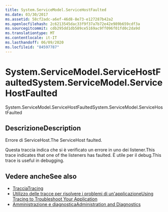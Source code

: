 ```yaml
---
title: System.ServiceModel.ServiceHostFaulted
ms.date: 03/30/2017
ms.assetid: 58cf2adc-a6ef-46d8-8e73-e127287b42a2
ms.openlocfilehash: 2c6213545dac33f9f37a7b72e42e989b659cdf3a
ms.sourcegitcommit: cdb295dd1db589ce5169ac9ff096f01fd0c2da9d
ms.translationtype: MT
ms.contentlocale: it-IT
ms.lasthandoff: 06/09/2020
ms.locfileid: "84597787"
---
```

# <a name="systemservicemodelservicehostfaulted"></a><span data-ttu-id="6f1c3-102">System.ServiceModel.ServiceHostFaulted</span><span class="sxs-lookup"><span data-stu-id="6f1c3-102">System.ServiceModel.ServiceHostFaulted</span></span>
<span data-ttu-id="6f1c3-103">System.ServiceModel.ServiceHostFaulted</span><span class="sxs-lookup"><span data-stu-id="6f1c3-103">System.ServiceModel.ServiceHostFaulted</span></span>  
  
## <a name="description"></a><span data-ttu-id="6f1c3-104">Descrizione</span><span class="sxs-lookup"><span data-stu-id="6f1c3-104">Description</span></span>  
 <span data-ttu-id="6f1c3-105">Errore di ServiceHost.</span><span class="sxs-lookup"><span data-stu-id="6f1c3-105">The ServiceHost faulted.</span></span>  
  
 <span data-ttu-id="6f1c3-106">Questa traccia indica che si è verificato un errore in uno dei listener.</span><span class="sxs-lookup"><span data-stu-id="6f1c3-106">This trace indicates that one of the listeners has faulted.</span></span> <span data-ttu-id="6f1c3-107">È utile per il debug.</span><span class="sxs-lookup"><span data-stu-id="6f1c3-107">This trace is useful in debugging.</span></span>  
  
## <a name="see-also"></a><span data-ttu-id="6f1c3-108">Vedere anche</span><span class="sxs-lookup"><span data-stu-id="6f1c3-108">See also</span></span>

- [<span data-ttu-id="6f1c3-109">Traccia</span><span class="sxs-lookup"><span data-stu-id="6f1c3-109">Tracing</span></span>](index.md)
- [<span data-ttu-id="6f1c3-110">Utilizzo delle tracce per risolvere i problemi di un'applicazione</span><span class="sxs-lookup"><span data-stu-id="6f1c3-110">Using Tracing to Troubleshoot Your Application</span></span>](using-tracing-to-troubleshoot-your-application.md)
- [<span data-ttu-id="6f1c3-111">Amministrazione e diagnostica</span><span class="sxs-lookup"><span data-stu-id="6f1c3-111">Administration and Diagnostics</span></span>](../index.md)
